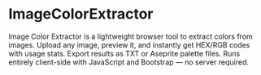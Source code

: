 # ImageColorExtractor
Image Color Extractor is a lightweight browser tool to extract colors from images. Upload any image, preview it, and instantly get HEX/RGB codes with usage stats. Export results as TXT or Aseprite palette files. Runs entirely client-side with JavaScript and Bootstrap — no server required.
